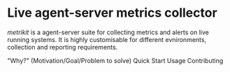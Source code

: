 # Live agent-server metrics collector

*metrikit* is a agent-server suite for collecting metrics and alerts on live running systems. It is highly customisable for different evnironments, collection and reporting requirements.

"Why?" (Motivation/Goal/Problem to solve)
Quick Start
Usage
Contributing
